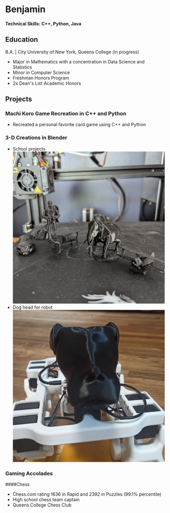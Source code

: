 # Benjamin

#### Technical Skills: C++, Python, Java

## Education
 B.A. | City University of New York, Queens College (in progress)
- Major in Mathematics with a concentration in Data Science and Statistics
- Minor in Computer Science
- Freshman Honors Program
- 2x Dean's List Academic Honors

## Projects
### Machi Koro Game Recreation in C++ and Python
- Recreated a personal favorite card game using C++ and Python

### 3-D Creations in Blender
- School projects
  ![](/assets/final3dprintsWeb2SQ.jpeg)
- Dog head for robot
  ![](/assets/dogHeadPic1.jpg)

### Gaming Accolades 
####Chess
- Chess.com rating 1636 in Rapid and 2392 in Puzzles (99.1% percentile)
- High school chess team captain
- Queens College Chess Club
